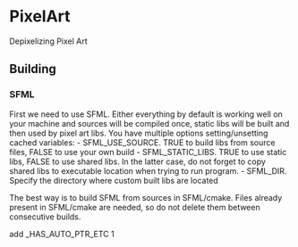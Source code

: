 # PixelArt
Depixelizing Pixel Art

## Building
### SFML
First we need to use SFML. Either everything by default is working well on your machine and sources will be compiled once,
static libs will be built and then used by pixel art libs.
You have multiple options setting/unsetting cached variables:
	- SFML_USE_SOURCE. TRUE to build libs from source files, FALSE to use your own build
	- SFML_STATIC_LIBS. TRUE to use static libs, FALSE to use shared libs. In the latter case, do not forget to copy shared libs to executable location when trying to run program.
	- SFML_DIR. Specify the directory where custom built libs are located

The best way is to build SFML from sources in SFML/cmake. Files already present in SFML/cmake are needed, so do not delete them between consecutive builds.

add _HAS_AUTO_PTR_ETC 1
